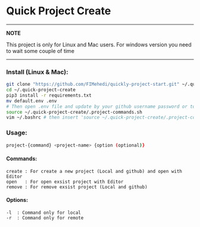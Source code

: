 # Quick Project Create
---
**NOTE**

This project is only for Linux and Mac users. For windows version you need to wait some couple of time

---

### Install (Linux & Mac): 
```bash
git clone "https://github.com/FIMehedi/quickly-project-start.git" ~/.quick-project-create
cd ~/.quick-project-create
pip3 install -r requirements.txt
mv default.env .env
# Then open .env file and update by your github username password or token (if you want to login github by token). Don't change file format.
source ~/.quick-project-create/.project-commands.sh
vim ~/.bashrc # then insert 'source ~/.quick-project-create/.project-commands.sh' for zsh it will be vim ~/.zshrc
```

### Usage:
```bash
project-{command} <project-name> {option (optional)}
```

#### Commands:
```
create : For create a new project (Local and github) and open with Editor
open   : For open exsist project with Editor
remove : For remove exsist project (Local and github)
```	

#### Options:
```
-l  : Command only for local
-r  : Command only for remote
```
